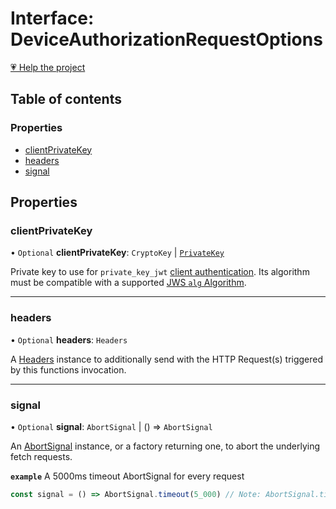 # Interface: DeviceAuthorizationRequestOptions

[💗 Help the project](https://github.com/sponsors/panva)

## Table of contents

### Properties

- [clientPrivateKey](DeviceAuthorizationRequestOptions.md#clientprivatekey)
- [headers](DeviceAuthorizationRequestOptions.md#headers)
- [signal](DeviceAuthorizationRequestOptions.md#signal)

## Properties

### clientPrivateKey

• `Optional` **clientPrivateKey**: `CryptoKey` \| [`PrivateKey`](PrivateKey.md)

Private key to use for `private_key_jwt`
[client authentication](../types/ClientAuthenticationMethod.md).
Its algorithm must be compatible with a supported
[JWS `alg` Algorithm](../types/JWSAlgorithm.md).

___

### headers

• `Optional` **headers**: `Headers`

A [Headers](https://developer.mozilla.org/en-US/docs/Web/API/Headers)
instance to additionally send with the HTTP Request(s) triggered by this
functions invocation.

___

### signal

• `Optional` **signal**: `AbortSignal` \| () => `AbortSignal`

An [AbortSignal](https://developer.mozilla.org/en-US/docs/Web/API/AbortSignal)
instance, or a factory returning one, to abort the underlying fetch requests.

**`example`** A 5000ms timeout AbortSignal for every request
```js
const signal = () => AbortSignal.timeout(5_000) // Note: AbortSignal.timeout may not yet be available in all runtimes.
```
